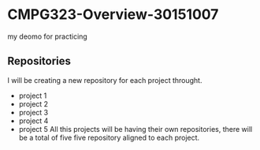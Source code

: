 # CMPG323-Overview-30151007
my deomo for practicing

## Repositories

I will be creating a new repository for each project throught.

* project 1
* project 2
* project 3
* project 4
* project 5 
All this projects will be having their own repositories, there will be a total of five five repository aligned to each project.


